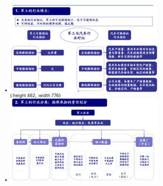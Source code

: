 - ![image.png](../assets/image_1679232011701_0.png){:height 462, :width 776}
- ![image.png](../assets/image_1679232039257_0.png)